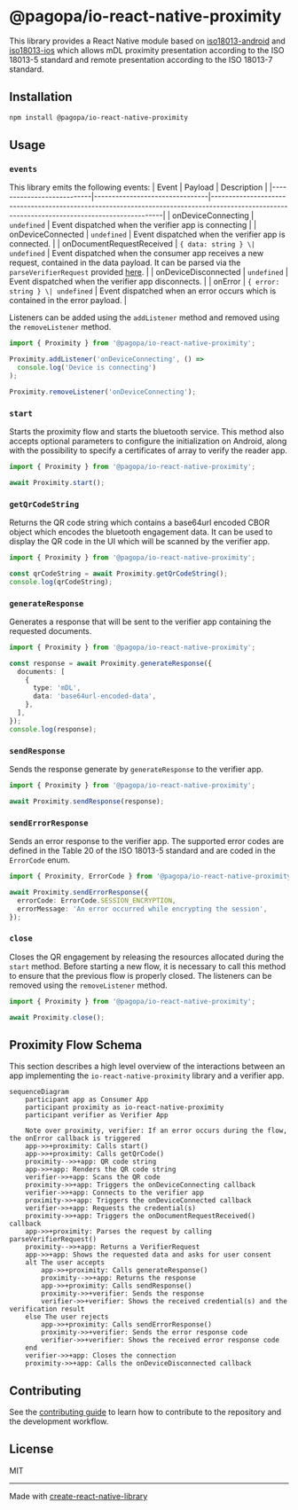 # @pagopa/io-react-native-proximity

This library provides a React Native module based on [iso18013-android](https://github.com/pagopa/iso18013-android) and [iso18013-ios](https://github.com/pagopa/iso18013-ios) which allows mDL proximity presentation according to the
ISO 18013-5 standard and remote presentation according to the ISO 18013-7 standard.

## Installation

```sh
npm install @pagopa/io-react-native-proximity
```

## Usage

### `events`

This library emits the following events:
| Event | Payload | Description |
|---------------------------|--------------------------------|----------------------------------------------------------------------------------------------------------------------------------------------|
| onDeviceConnecting | `undefined` | Event dispatched when the verifier app is connecting |
| onDeviceConnected | `undefined` | Event dispatched when the verifier app is connected. |
| onDocumentRequestReceived | `{ data: string } \| undefined` | Event dispatched when the consumer app receives a new request, contained in the data payload. It can be parsed via the `parseVerifierRequest` provided [here](src/schema.ts). |
| onDeviceDisconnected | `undefined` | Event dispatched when the verifier app disconnects. |
| onError | `{ error: string } \| undefined` | Event dispatched when an error occurs which is contained in the error payload. |

Listeners can be added using the `addListener` method and removed using the `removeListener` method.

```typescript
import { Proximity } from '@pagopa/io-react-native-proximity';

Proximity.addListener('onDeviceConnecting', () =>
  console.log('Device is connecting')
);

Proximity.removeListener('onDeviceConnecting');
```

### `start`

Starts the proximity flow and starts the bluetooth service. This method also accepts optional parameters to configure the initialization on Android, along with the possibility
to specify a certificates of array to verify the reader app.

```typescript
import { Proximity } from '@pagopa/io-react-native-proximity';

await Proximity.start();
```

### `getQrCodeString`

Returns the QR code string which contains a base64url encoded CBOR object which encodes the bluetooth engagement data.
It can be used to display the QR code in the UI which will be scanned by the verifier app.

```typescript
import { Proximity } from '@pagopa/io-react-native-proximity';

const qrCodeString = await Proximity.getQrCodeString();
console.log(qrCodeString);
```

### `generateResponse`

Generates a response that will be sent to the verifier app containing the requested documents.

```typescript
import { Proximity } from '@pagopa/io-react-native-proximity';

const response = await Proximity.generateResponse({
  documents: [
    {
      type: 'mDL',
      data: 'base64url-encoded-data',
    },
  ],
});
console.log(response);
```

### `sendResponse`

Sends the response generate by `generateResponse` to the verifier app.

```typescript
import { Proximity } from '@pagopa/io-react-native-proximity';

await Proximity.sendResponse(response);
```

### `sendErrorResponse`

Sends an error response to the verifier app. The supported error codes are defined in the Table 20 of the ISO 18013-5 standard and are coded in the `ErrorCode` enum.

```typescript
import { Proximity, ErrorCode } from '@pagopa/io-react-native-proximity';

await Proximity.sendErrorResponse({
  errorCode: ErrorCode.SESSION_ENCRYPTION,
  errorMessage: 'An error occurred while encrypting the session',
});
```

### `close`

Closes the QR engagement by releasing the resources allocated during the `start` method.
Before starting a new flow, it is necessary to call this method to ensure that the previous flow is properly closed.
The listeners can be removed using the `removeListener` method.

```typescript
import { Proximity } from '@pagopa/io-react-native-proximity';

await Proximity.close();
```

## Proximity Flow Schema

This section describes a high level overview of the interactions between an app implementing the `io-react-native-proximity` library and a verifier app.

```mermaid
sequenceDiagram
    participant app as Consumer App
    participant proximity as io-react-native-proximity
    participant verifier as Verifier App

    Note over proximity, verifier: If an error occurs during the flow, the onError callback is triggered
    app->>+proximity: Calls start()
    app->>+proximity: Calls getQrCode()
    proximity-->>+app: QR code string
    app->>+app: Renders the QR code string
    verifier->>+app: Scans the QR code
    proximity->>+app: Triggers the onDeviceConnecting callback
    verifier->>+app: Connects to the verifier app
    proximity->>+app: Triggers the onDeviceConnected callback
    verifier->>+app: Requests the credential(s)
    proximity->>+app: Triggers the onDocumentRequestReceived() callback
    app->>+proximity: Parses the request by calling parseVerifierRequest()
    proximity-->>+app: Returns a VerifierRequest
    app->>+app: Shows the requested data and asks for user consent
    alt The user accepts
        app->>+proximity: Calls generateResponse()
        proximity-->>+app: Returns the response
        app->>+proximity: Calls sendResponse()
        proximity->>+verifier: Sends the response
        verifier->>+verifier: Shows the received credential(s) and the verification result
    else The user rejects
        app->>+proximity: Calls sendErrorResponse()
        proximity->>+verifier: Sends the error response code
        verifier->>+verifier: Shows the received error response code
    end
    verifier->>+app: Closes the connection
    proximity->>+app: Calls the onDeviceDisconnected callback
```

## Contributing

See the [contributing guide](CONTRIBUTING.md) to learn how to contribute to the repository and the development workflow.

## License

MIT

---

Made with [create-react-native-library](https://github.com/callstack/react-native-builder-bob)
